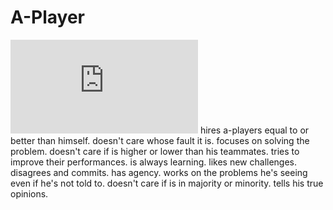 # A-Player
<iframe src="https://www.youtube.com/embed/wTgQ2PBiz-g?si=QVyeJ2oADd3sc9tL" title="YouTube video player" frameborder="0" allow="accelerometer; autoplay; clipboard-write; encrypted-media; gyroscope; picture-in-picture; web-share" referrerpolicy="strict-origin-when-cross-origin" allowfullscreen></iframe>
hires a-players equal to or better than himself.
doesn't care whose fault it is. focuses on solving the problem.
doesn't care if is higher or lower than his teammates. tries to improve their performances.
is always learning.
likes new challenges.
disagrees and commits.
has agency. works on the problems he's seeing even if he's not told to.
doesn't care if is in majority or minority. tells his true opinions.